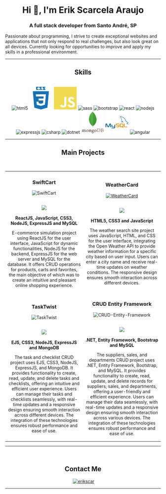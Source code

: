 <h1 align="center">Hi 👋, I'm Erik Scarcela Araujo</h1>
<h3 align="center">A full stack developer from Santo André, SP</h3>

Passionate about programming, I strive to create exceptional websites and applications that not only respond to real challenges, but also look great on all devices.
Currently looking for opportunities to improve and apply my skills in a professional environment.

<hr>

<h2 align="center">Skills</h2>
<br>
<div align="center">
  <img src="https://icongr.am/devicon/html5-original-wordmark.svg?size=128&color=currentColor" alt="html5" width="75" height="75"/> 
  <img src="https://raw.githubusercontent.com/devicons/devicon/1119b9f84c0290e0f0b38982099a2bd027a48bf1/icons/css3/css3-plain-wordmark.svg" alt="css3" width="75" height="75"/>
  <img src="https://raw.githubusercontent.com/devicons/devicon/1119b9f84c0290e0f0b38982099a2bd027a48bf1/icons/javascript/javascript-plain.svg" alt="javascript" width="75" height="75"/>
  <img src="https://cdn.jsdelivr.net/gh/devicons/devicon@latest/icons/sass/sass-original.svg" alt="sass" width="75" height="75"  />
  <img src="https://cdn.jsdelivr.net/gh/devicons/devicon@latest/icons/bootstrap/bootstrap-original-wordmark.svg" alt="bootstrap" width="75" height="75" />
  <img src="https://cdn.jsdelivr.net/gh/devicons/devicon@latest/icons/react/react-original-wordmark.svg" alt="react" width="75" height="75" />
  <img src="https://icongr.am/devicon/nodejs-original.svg?size=128&color=currentColor" alt="nodejs" width="75" height="75" />
  <img src="https://cdn.jsdelivr.net/gh/devicons/devicon@latest/icons/express/express-original.svg" alt="expressjs" width="75" height="75" />
  <img src="https://icongr.am/devicon/csharp-original.svg?size=128&color=currentColor" alt="csharp" width="75" height="75" />
  <img src="https://cdn.jsdelivr.net/gh/devicons/devicon@latest/icons/dotnetcore/dotnetcore-original.svg" alt="dotnet" width="75" height="75" />
  <img src="https://raw.githubusercontent.com/devicons/devicon/master/icons/mongodb/mongodb-original-wordmark.svg" alt="mongodb" width="75" height="75"/> 
  <img src="https://raw.githubusercontent.com/devicons/devicon/master/icons/mysql/mysql-original-wordmark.svg" alt="mysql" width="75" height="75"/> 
  <img src="https://cdn.jsdelivr.net/gh/devicons/devicon@latest/icons/angular/angular-original.svg" alt="angular" width="75" height="75"/> 
</div>

<hr>

<h2 align="center">Main Projects</h2>
<br>

<div align="center">
  <table>
    <tr>
      <td width="50%">
        <h3 align="center">SwiftCart</h3>
        <div align="center">
            <img src="https://live.staticflickr.com/65535/53833277034_6c36d81c07_h.jpg" height="300" alt="SwiftCart"/>
          <br><br>
          <p>
            <a href="https://github.com/erikscar/swift-cart" target="blank">
              <img src="https://img.shields.io/badge/Repo-lightgrey?style=for-the-badge&logo=github"/>
            </a>
          </p>
          <p><strong>ReactJS, JavaScript, CSS3, NodeJS, ExpressJS and MySQL</strong></p>
          <p>
            E-commerce simulation project using ReactJS for the user interface, JavaScript for dynamic functionalities, NodeJS for the backend, ExpressJS for the web server and MySQL for the database. It offers CRUD operations for products, carts and favorites, the main objective of which was to create an intuitive and pleasant online shopping experience.
          </p>
        </div>
      </td>
      <td width="50%">
        <h3 align="center">WeatherCard</h3>
        <div align="center">
          <a href="https://weather-card-app-silk.vercel.app/" target="blank">
          <img src="https://live.staticflickr.com/65535/53832053417_f312820db6_h.jpg" height="300" alt="WeatherCard"/>
          </a>
          <br><br>
          <p>
            <a href="https://github.com/erikscar/weather-card-app" target="blank">
              <img src="https://img.shields.io/badge/Repo-lightgrey?style=for-the-badge&logo=github"/>
            </a>
          </p>
          <p><strong>HTML5, CSS3 and JavaScript</strong></p>
          <p>
           The weather search site project uses JavaScript, HTML, and CSS for the user interface, integrating the Open Weather API to provide weather information for a specific city based on user input. Users can enter a city name and receive real-time updates on weather conditions. The responsive design ensures smooth interaction across different devices.
          </p>
        </div>
      </td>
    </tr>
      <tr>
      <td width="50%">
        <h3 align="center">TaskTwist</h3>
        <div align="center">
            <img src="https://live.staticflickr.com/65535/53833245893_031130b17d_h.jpg" height="300" alt="TaskTwist"/>
          <br><br>
          <p>
            <a href="https://github.com/erikscar/TaskTwist" target="_blank">
              <img src="https://img.shields.io/badge/Repo-lightgrey?style=for-the-badge&logo=github"/>
            </a>
          </p>
          <p><strong>EJS, CSS3, NodeJS, ExpressJS and MongoDB</strong></p>
          <p>
           The task and checklist CRUD project uses EJS, CSS3, NodeJS, ExpressJS, and MongoDB. It provides functionality to create, read, update, and delete tasks and checklists, offering an intuitive and efficient user experience. Users can manage their tasks and checklists seamlessly, with real-time updates and a responsive design ensuring smooth interaction across different devices. The integration of these technologies ensures robust performance and ease of use.
          </p>
        </div>
      </td>
      <td width="50%">
        <h3 align="center">CRUD Entity Framework</h3>
        <div align="center">
          <img src="https://live.staticflickr.com/65535/53833251953_3fdab74747_b.jpg" height="300" alt="CRUD-Entity-Framework"/>
          <br><br>
          <p>
            <a href="https://github.com/erikscar/crud-aspnet" target="blank">
              <img src="https://img.shields.io/badge/Repo-lightgrey?style=for-the-badge&logo=github"/>
            </a>
          </p>
          <p><strong>.NET, Entity Framework, Bootstrap and MySQL</strong></p>
          <p>         
The suppliers, sales, and departments CRUD project uses .NET, Entity Framework, Bootstrap, and MySQL. It provides functionality to create, read, update, and delete records for suppliers, sales, and departments, offering a user-friendly and efficient experience. Users can manage their data seamlessly, with real-time updates and a responsive design ensuring smooth interaction across various devices. The integration of these technologies ensures robust performance and ease of use.
          </p>
        </div>
      </td>
    </tr>
  </table>
</div>
<hr>
<br>

<h2 align="center">Contact Me</h2>
<p align="center">
	&nbsp&nbsp&nbsp
<a href="www.linkedin.com/in/erik-scarcela" target="blank"><img align="center" src="https://raw.githubusercontent.com/rahuldkjain/github-profile-readme-generator/master/src/images/icons/Social/linked-in-alt.svg" alt="erikscar" height="30" width="40" /></a>&nbsp&nbsp&nbsp
</p>

<hr>
